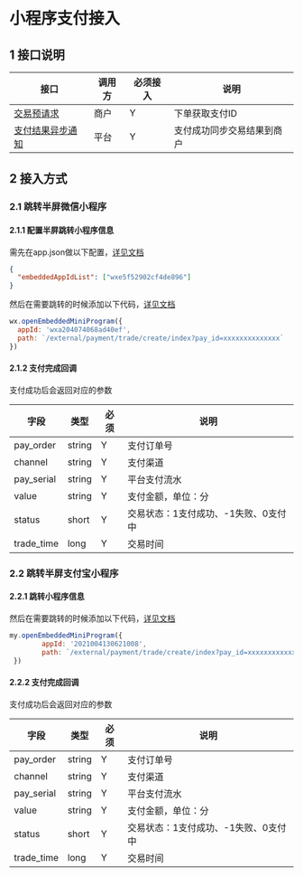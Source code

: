 # 小程序支付接入


## 1 接口说明

|接口|调用方|必须接入|说明|
|---|---|---|---|
|[交易预请求](./../api/trade-prepare.html)|商户|Y|下单获取支付ID|
|[支付结果异步通知](./../api/trade-notify.html)|平台|Y|支付成功同步交易结果到商户|


## 2 接入方式

### 2.1 跳转半屏微信小程序

#### 2.1.1 配置半屏跳转小程序信息

需先在app.json做以下配置，[详见文档](https://developers.weixin.qq.com/miniprogram/dev/framework/open-ability/openEmbeddedMiniProgram.html)

```json
{
  "embeddedAppIdList": ["wxe5f52902cf4de896"]
}
```

然后在需要跳转的时候添加以下代码，[详见文档](https://developers.weixin.qq.com/miniprogram/dev/api/navigate/wx.openEmbeddedMiniProgram.html)

```js
wx.openEmbeddedMiniProgram({
  appId: 'wxa204074068ad40ef',
  path: `/external/payment/trade/create/index?pay_id=xxxxxxxxxxxxxx`
})
```

#### 2.1.2 支付完成回调

支付成功后会返回对应的参数

| 字段       | 类型   | 必须 | 说明                                 |
| ---------- | ------ | ---- | ------------------------------------ |
| pay_order  | string | Y    | 支付订单号                           |
| channel    | string | Y    | 支付渠道                             |
| pay_serial | string | Y    | 平台支付流水                         |
| value      | string | Y    | 支付金额，单位：分                   |
| status     | short  | Y    | 交易状态：1支付成功、-1失败、0支付中 |
| trade_time | long   | Y    | 交易时间                             |


<!-- ### 2.2 微信小程序插件支付接入

#### 2.2.1 添加插件

使用插件前，在项目根目录app.json中声明本插件(根据微信开发者工具控制台提示添加插件）
注意：插件版本号更新后开发工具会有提示，可根据提示修改为最新的插件版本号

代码示例：

```json
{
  "plugins": {
    "pay-plugin": {
      "version": "1.0.8",  //引入插件最新版本号
      "provider": "wx5beb76c5c126875c"  //插件的appid
    }
  }
}

```

#### 2.2.2 使用插件自定义组件

**需携带参数 ：pay_id=xxxxxxxxxxxxxx" 支付订单编号**

在需要跳转到插件页面的 wxml 中**，url 使用 plugin:// 前缀**，形如 plugin://PLUGIN_NAME/PLUGIN_PAGE， 如：

代码示例：
```html
<navigator url="plugin://pay-plugin/Create?pay_id=xxxxxxxxxxxxxx">
    <button type="primary">去缴费</button>
</navigator>
``` -->

### 2.2 跳转半屏支付宝小程序

#### 2.2.1 跳转小程序信息

然后在需要跳转的时候添加以下代码，[详见文档](https://developers.weixin.qq.com/miniprogram/dev/api/navigate/wx.openEmbeddedMiniProgram.html)

```js
my.openEmbeddedMiniProgram({
        appId: '2021004130621008',
        path: `/external/payment/trade/create/index?pay_id=xxxxxxxxxxxxxx`,
 })
```

#### 2.2.2 支付完成回调

支付成功后会返回对应的参数

| 字段       | 类型   | 必须 | 说明                                 |
| ---------- | ------ | ---- | ------------------------------------ |
| pay_order  | string | Y    | 支付订单号                           |
| channel    | string | Y    | 支付渠道                             |
| pay_serial | string | Y    | 平台支付流水                         |
| value      | string | Y    | 支付金额，单位：分                   |
| status     | short  | Y    | 交易状态：1支付成功、-1失败、0支付中 |
| trade_time | long   | Y    | 交易时间                             |

